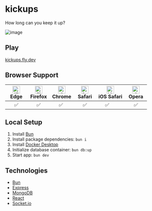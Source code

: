 # kickups

How long can you keep it up?

![image](https://github.com/cdleveille/kickups/assets/1410481/6dbb18b7-6819-4252-94d5-d8e2f719d0ec)

## Play

[kickups.fly.dev](https://kickups.fly.dev)

## Browser Support

| [<img src="https://raw.githubusercontent.com/alrra/browser-logos/master/src/edge/edge_48x48.png" alt="IE / Edge" width="24px" height="24px" />](http://godban.github.io/browsers-support-badges/)<br/>Edge | [<img src="https://raw.githubusercontent.com/alrra/browser-logos/master/src/firefox/firefox_48x48.png" alt="Firefox" width="24px" height="24px" />](http://godban.github.io/browsers-support-badges/)<br/>Firefox | [<img src="https://raw.githubusercontent.com/alrra/browser-logos/master/src/chrome/chrome_48x48.png" alt="Chrome" width="24px" height="24px" />](http://godban.github.io/browsers-support-badges/)<br/>Chrome | [<img src="https://raw.githubusercontent.com/alrra/browser-logos/master/src/safari/safari_48x48.png" alt="Safari" width="24px" height="24px" />](http://godban.github.io/browsers-support-badges/)<br/>Safari | [<img src="https://raw.githubusercontent.com/alrra/browser-logos/master/src/safari-ios/safari-ios_48x48.png" alt="iOS Safari" width="24px" height="24px" />](http://godban.github.io/browsers-support-badges/)<br/>iOS Safari | [<img src="https://raw.githubusercontent.com/alrra/browser-logos/master/src/opera/opera_48x48.png" alt="Opera" width="24px" height="24px" />](http://godban.github.io/browsers-support-badges/)<br/>Opera |
| ---------------------------------------------------------------------------------------------------------------------------------------------------------------------------------------------------------- | ----------------------------------------------------------------------------------------------------------------------------------------------------------------------------------------------------------------- | ------------------------------------------------------------------------------------------------------------------------------------------------------------------------------------------------------------- | ------------------------------------------------------------------------------------------------------------------------------------------------------------------------------------------------------------- | ----------------------------------------------------------------------------------------------------------------------------------------------------------------------------------------------------------------------------- | --------------------------------------------------------------------------------------------------------------------------------------------------------------------------------------------------------- |
| &nbsp;&nbsp;&nbsp;&nbsp;&nbsp;✅&nbsp;&nbsp;&nbsp;&nbsp;&nbsp;                                                                                                                                             | &nbsp;&nbsp;&nbsp;&nbsp;&nbsp;✅&nbsp;&nbsp;&nbsp;&nbsp;&nbsp;                                                                                                                                                    | &nbsp;&nbsp;&nbsp;&nbsp;&nbsp;✅&nbsp;&nbsp;&nbsp;&nbsp;&nbsp;                                                                                                                                                | &nbsp;&nbsp;&nbsp;&nbsp;&nbsp;✅&nbsp;&nbsp;&nbsp;&nbsp;&nbsp;                                                                                                                                                | &nbsp;&nbsp;&nbsp;&nbsp;&nbsp;✅&nbsp;&nbsp;&nbsp;&nbsp;&nbsp;                                                                                                                                                                | &nbsp;&nbsp;&nbsp;&nbsp;&nbsp;✅&nbsp;&nbsp;&nbsp;&nbsp;&nbsp;                                                                                                                                            |

## Local Setup

1. Install [Bun](https://bun.sh)
2. Install package dependencies: `bun i`
3. Install [Docker Desktop](https://www.docker.com/products/docker-desktop)
4. Initialize database container: `bun db:up`
5. Start app: `bun dev`

## Technologies

-   [Bun](https://bun.sh)
-   [Express](https://expressjs.com)
-   [MongoDB](https://www.mongodb.com)
-   [React](https://react.dev)
-   [Socket.io](https://socket.io)
